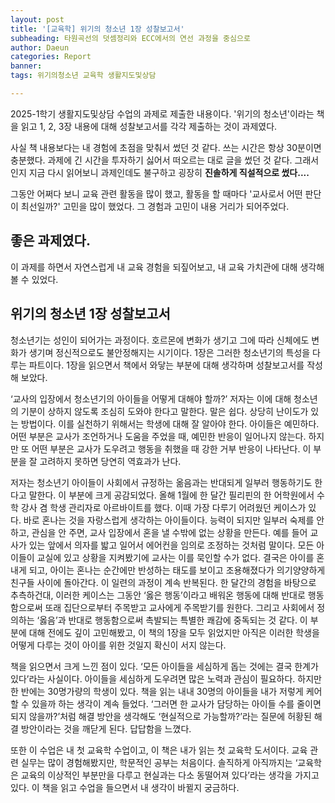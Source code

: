 ```yaml
---
layout: post
title: '[교육학] 위기의 청소년 1장 성찰보고서'
subheading: 타원곡선의 덧셈정리와 ECC에서의 연선 과정을 중심으로
author: Daeun
categories: Report
banner:
tags: 위기의청소년 교육학 생활지도및상담

---
```


2025-1학기 생활지도및상담 수업의 과제로 제출한 내용이다. '위기의 청소년'이라는 책을 읽고 1, 2, 3장 내용에 대해 성찰보고서를 각각 제출하는 것이 과제였다. 

사실 책 내용보다는 내 경험에 초점을 맞춰서 썼던 것 같다. 쓰는 시간은 항상 30분이면 충분했다. 과제에 긴 시간을 투자하기 싫어서  떠오르는 대로 글을 썼던 것 같다. 그래서인지 지금 다시 읽어보니 과제인데도 불구하고 굉장히 **진솔하게 직설적으로 썼다....**

그동안 어쩌다 보니 교육 관련 활동을 많이 했고, 활동을 할 때마다 '교사로서 어떤 판단이 최선일까?' 고민을 많이 했었다. 그 경험과 고민이 내용 거리가 되어주었다.

## 좋은 과제였다.

이 과제를 하면서 자연스럽게 내 교육 경험을 되짚어보고, 내 교육 가치관에 대해 생각해볼 수 있었다.

## 위기의 청소년 1장 성찰보고서

청소년기는 성인이 되어가는 과정이다. 호르몬에 변화가 생기고 그에 따라 신체에도 변화가 생기며 정신적으로도 불안정해지는 시기이다. 1장은 그러한 청소년기의 특성을 다루는 파트이다. 1장을 읽으면서 책에서 와닿는 부분에 대해 생각하며 성찰보고서를 작성해 보았다.

‘교사의 입장에서 청소년기의 아이들을 어떻게 대해야 할까?’ 저자는 이에 대해 청소년의 기분이 상하지 않도록 조심히 도와야 한다고 말한다. 말은 쉽다. 상당히 난이도가 있는 방법이다. 이를 실천하기 위해서는 학생에 대해 잘 알아야 한다. 아이들은 예민하다. 어떤 부분은 교사가 조언하거나 도움을 주었을 때, 예민한 반응이 일어나지 않는다. 하지만 또 어떤 부분은 교사가 도우려고 행동을 취했을 때 강한 거부 반응이 나타난다. 이 부분을 잘 고려하지 못하면 당연히 역효과가 난다.

저자는 청소년기 아이들이 사회에서 규정하는 옮음과는 반대되게 일부러 행동하기도 한다고 말한다. 이 부분에 크게 공감되었다. 올해 1월에 한 달간 필리핀의 한 어학원에서 수학 강사 겸 학생 관리자로 아르바이트를 했다. 이때 가장 다루기 어려웠던 케이스가 있다. 바로 혼나는 것을 자랑스럽게 생각하는 아이들이다. 능력이 되지만 일부러 숙제를 안 하고, 관심을 안 주면, 교사 입장에서 혼을 낼 수밖에 없는 상황을 만든다. 예를 들어 교사가 있는 앞에서 의자를 밟고 일어서 에어컨을 임의로 조정하는 것처럼 말이다. 모든 아이들이 교실에 있고 상황을 지켜봤기에 교사는 이를 묵인할 수가 없다. 결국은 아이를 혼내게 되고, 아이는 혼나는 순간에만 반성하는 태도를 보이고 조용해졌다가 의기양양하게 친구들 사이에 돌아간다. 이 일련의 과정이 계속 반복된다. 한 달간의 경험을 바탕으로 추측하건대, 이러한 케이스는 그동안 ‘옳은 행동’이라고 배워온 행동에 대해 반대로 행동함으로써 또래 집단으로부터 주목받고 교사에게 주목받기를 원한다. 그리고 사회에서 정의하는 ‘옳음’과 반대로 행동함으로써 촉발되는 특별한 쾌감에 중독되는 것 같다. 이 부분에 대해 전에도 깊이 고민해봤고, 이 책의 1장을 모두 읽었지만 아직은 이러한 학생을 어떻게 다루는 것이 아이를 위한 것일지 확신이 서지 않는다.

책을 읽으면서 크게 느낀 점이 있다. ‘모든 아이들을 세심하게 돕는 것에는 결국 한계가 있다’라는 사실이다. 아이들을 세심하게 도우려면 많은 노력과 관심이 필요하다. 하지만 한 반에는 30명가량의 학생이 있다. 책을 읽는 내내 30명의 아이들을 내가 저렇게 케어할 수 있을까 하는 생각이 계속 들었다. ‘그러면 한 교사가 담당하는 아이들 수를 줄이면 되지 않을까?’처럼 해결 방안을 생각해도 ‘현실적으로 가능할까?’라는 질문에 허황된 해결 방안이라는 것을 깨닫게 된다. 답답함을 느꼈다.

또한 이 수업은 내 첫 교육학 수업이고, 이 책은 내가 읽는 첫 교육학 도서이다. 교육 관련 실무는 많이 경험해봤지만, 학문적인 공부는 처음이다. 솔직하게 아직까지는 ‘교육학은 교육의 이상적인 부분만을 다루고 현실과는 다소 동떨어져 있다’라는 생각을 가지고 있다. 이 책을 읽고 수업을 들으면서 내 생각이 바뀔지 궁금하다.

